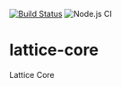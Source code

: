 [![Build Status](https://travis-ci.com/markmcsherry/lattice-core.svg?branch=main)](https://travis-ci.com/markmcsherry/lattice-core) ![Node.js CI](https://github.com/markmcsherry/lattice-core/workflows/Node.js%20CI/badge.svg?branch=main)


# lattice-core
Lattice Core


<!-- todo: add in tech stack -->
  